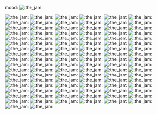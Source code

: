 mood: ![:the_jam:](https://cdn.discordapp.com/emojis/745354525958996138.gif?v=1) 


![:the_jam:](https://cdn.discordapp.com/emojis/745354525958996138.gif?v=1) ![:the_jam:](https://cdn.discordapp.com/emojis/745354525958996138.gif?v=1) ![:the_jam:](https://cdn.discordapp.com/emojis/745354525958996138.gif?v=1) ![:the_jam:](https://cdn.discordapp.com/emojis/745354525958996138.gif?v=1) ![:the_jam:](https://cdn.discordapp.com/emojis/745354525958996138.gif?v=1) ![:the_jam:](https://cdn.discordapp.com/emojis/745354525958996138.gif?v=1) ![:the_jam:](https://cdn.discordapp.com/emojis/745354525958996138.gif?v=1) ![:the_jam:](https://cdn.discordapp.com/emojis/745354525958996138.gif?v=1) ![:the_jam:](https://cdn.discordapp.com/emojis/745354525958996138.gif?v=1) ![:the_jam:](https://cdn.discordapp.com/emojis/745354525958996138.gif?v=1) ![:the_jam:](https://cdn.discordapp.com/emojis/745354525958996138.gif?v=1) ![:the_jam:](https://cdn.discordapp.com/emojis/745354525958996138.gif?v=1) ![:the_jam:](https://cdn.discordapp.com/emojis/745354525958996138.gif?v=1) ![:the_jam:](https://cdn.discordapp.com/emojis/745354525958996138.gif?v=1) ![:the_jam:](https://cdn.discordapp.com/emojis/745354525958996138.gif?v=1) ![:the_jam:](https://cdn.discordapp.com/emojis/745354525958996138.gif?v=1) ![:the_jam:](https://cdn.discordapp.com/emojis/745354525958996138.gif?v=1) ![:the_jam:](https://cdn.discordapp.com/emojis/745354525958996138.gif?v=1) ![:the_jam:](https://cdn.discordapp.com/emojis/745354525958996138.gif?v=1) ![:the_jam:](https://cdn.discordapp.com/emojis/745354525958996138.gif?v=1) ![:the_jam:](https://cdn.discordapp.com/emojis/745354525958996138.gif?v=1) ![:the_jam:](https://cdn.discordapp.com/emojis/745354525958996138.gif?v=1) ![:the_jam:](https://cdn.discordapp.com/emojis/745354525958996138.gif?v=1) ![:the_jam:](https://cdn.discordapp.com/emojis/745354525958996138.gif?v=1) ![:the_jam:](https://cdn.discordapp.com/emojis/745354525958996138.gif?v=1) ![:the_jam:](https://cdn.discordapp.com/emojis/745354525958996138.gif?v=1) ![:the_jam:](https://cdn.discordapp.com/emojis/745354525958996138.gif?v=1) ![:the_jam:](https://cdn.discordapp.com/emojis/745354525958996138.gif?v=1) ![:the_jam:](https://cdn.discordapp.com/emojis/745354525958996138.gif?v=1) ![:the_jam:](https://cdn.discordapp.com/emojis/745354525958996138.gif?v=1) ![:the_jam:](https://cdn.discordapp.com/emojis/745354525958996138.gif?v=1) ![:the_jam:](https://cdn.discordapp.com/emojis/745354525958996138.gif?v=1) ![:the_jam:](https://cdn.discordapp.com/emojis/745354525958996138.gif?v=1) ![:the_jam:](https://cdn.discordapp.com/emojis/745354525958996138.gif?v=1) ![:the_jam:](https://cdn.discordapp.com/emojis/745354525958996138.gif?v=1) ![:the_jam:](https://cdn.discordapp.com/emojis/745354525958996138.gif?v=1) ![:the_jam:](https://cdn.discordapp.com/emojis/745354525958996138.gif?v=1) ![:the_jam:](https://cdn.discordapp.com/emojis/745354525958996138.gif?v=1) ![:the_jam:](https://cdn.discordapp.com/emojis/745354525958996138.gif?v=1) ![:the_jam:](https://cdn.discordapp.com/emojis/745354525958996138.gif?v=1) ![:the_jam:](https://cdn.discordapp.com/emojis/745354525958996138.gif?v=1) ![:the_jam:](https://cdn.discordapp.com/emojis/745354525958996138.gif?v=1) ![:the_jam:](https://cdn.discordapp.com/emojis/745354525958996138.gif?v=1) ![:the_jam:](https://cdn.discordapp.com/emojis/745354525958996138.gif?v=1) ![:the_jam:](https://cdn.discordapp.com/emojis/745354525958996138.gif?v=1) ![:the_jam:](https://cdn.discordapp.com/emojis/745354525958996138.gif?v=1) ![:the_jam:](https://cdn.discordapp.com/emojis/745354525958996138.gif?v=1) ![:the_jam:](https://cdn.discordapp.com/emojis/745354525958996138.gif?v=1) ![:the_jam:](https://cdn.discordapp.com/emojis/745354525958996138.gif?v=1) ![:the_jam:](https://cdn.discordapp.com/emojis/745354525958996138.gif?v=1) ![:the_jam:](https://cdn.discordapp.com/emojis/745354525958996138.gif?v=1) ![:the_jam:](https://cdn.discordapp.com/emojis/745354525958996138.gif?v=1) ![:the_jam:](https://cdn.discordapp.com/emojis/745354525958996138.gif?v=1) ![:the_jam:](https://cdn.discordapp.com/emojis/745354525958996138.gif?v=1) ![:the_jam:](https://cdn.discordapp.com/emojis/745354525958996138.gif?v=1) ![:the_jam:](https://cdn.discordapp.com/emojis/745354525958996138.gif?v=1) ![:the_jam:](https://cdn.discordapp.com/emojis/745354525958996138.gif?v=1) ![:the_jam:](https://cdn.discordapp.com/emojis/745354525958996138.gif?v=1) ![:the_jam:](https://cdn.discordapp.com/emojis/745354525958996138.gif?v=1) ![:the_jam:](https://cdn.discordapp.com/emojis/745354525958996138.gif?v=1) ![:the_jam:](https://cdn.discordapp.com/emojis/745354525958996138.gif?v=1) ![:the_jam:](https://cdn.discordapp.com/emojis/745354525958996138.gif?v=1) ![:the_jam:](https://cdn.discordapp.com/emojis/745354525958996138.gif?v=1) ![:the_jam:](https://cdn.discordapp.com/emojis/745354525958996138.gif?v=1) ![:the_jam:](https://cdn.discordapp.com/emojis/745354525958996138.gif?v=1) ![:the_jam:](https://cdn.discordapp.com/emojis/745354525958996138.gif?v=1) ![:the_jam:](https://cdn.discordapp.com/emojis/745354525958996138.gif?v=1) ![:the_jam:](https://cdn.discordapp.com/emojis/745354525958996138.gif?v=1) ![:the_jam:](https://cdn.discordapp.com/emojis/745354525958996138.gif?v=1) ![:the_jam:](https://cdn.discordapp.com/emojis/745354525958996138.gif?v=1) ![:the_jam:](https://cdn.discordapp.com/emojis/745354525958996138.gif?v=1) ![:the_jam:](https://cdn.discordapp.com/emojis/745354525958996138.gif?v=1) ![:the_jam:](https://cdn.discordapp.com/emojis/745354525958996138.gif?v=1) ![:the_jam:](https://cdn.discordapp.com/emojis/745354525958996138.gif?v=1) ![:the_jam:](https://cdn.discordapp.com/emojis/745354525958996138.gif?v=1) ![:the_jam:](https://cdn.discordapp.com/emojis/745354525958996138.gif?v=1) ![:the_jam:](https://cdn.discordapp.com/emojis/745354525958996138.gif?v=1) ![:the_jam:](https://cdn.discordapp.com/emojis/745354525958996138.gif?v=1) ![:the_jam:](https://cdn.discordapp.com/emojis/745354525958996138.gif?v=1) ![:the_jam:](https://cdn.discordapp.com/emojis/745354525958996138.gif?v=1) ![:the_jam:](https://cdn.discordapp.com/emojis/745354525958996138.gif?v=1) ![:the_jam:](https://cdn.discordapp.com/emojis/745354525958996138.gif?v=1) ![:the_jam:](https://cdn.discordapp.com/emojis/745354525958996138.gif?v=1) ![:the_jam:](https://cdn.discordapp.com/emojis/745354525958996138.gif?v=1) ![:the_jam:](https://cdn.discordapp.com/emojis/745354525958996138.gif?v=1) ![:the_jam:](https://cdn.discordapp.com/emojis/745354525958996138.gif?v=1) ![:the_jam:](https://cdn.discordapp.com/emojis/745354525958996138.gif?v=1) ![:the_jam:](https://cdn.discordapp.com/emojis/745354525958996138.gif?v=1) ![:the_jam:](https://cdn.discordapp.com/emojis/745354525958996138.gif?v=1) ![:the_jam:](https://cdn.discordapp.com/emojis/745354525958996138.gif?v=1) ![:the_jam:](https://cdn.discordapp.com/emojis/745354525958996138.gif?v=1) ![:the_jam:](https://cdn.discordapp.com/emojis/745354525958996138.gif?v=1) ![:the_jam:](https://cdn.discordapp.com/emojis/745354525958996138.gif?v=1) ![:the_jam:](https://cdn.discordapp.com/emojis/745354525958996138.gif?v=1) ![:the_jam:](https://cdn.discordapp.com/emojis/745354525958996138.gif?v=1) ![:the_jam:](https://cdn.discordapp.com/emojis/745354525958996138.gif?v=1) ![:the_jam:](https://cdn.discordapp.com/emojis/745354525958996138.gif?v=1) ![:the_jam:](https://cdn.discordapp.com/emojis/745354525958996138.gif?v=1) ![:the_jam:](https://cdn.discordapp.com/emojis/745354525958996138.gif?v=1) ![:the_jam:](https://cdn.discordapp.com/emojis/745354525958996138.gif?v=1) ![:the_jam:](https://cdn.discordapp.com/emojis/745354525958996138.gif?v=1) ![:the_jam:](https://cdn.discordapp.com/emojis/745354525958996138.gif?v=1) ![:the_jam:](https://cdn.discordapp.com/emojis/745354525958996138.gif?v=1) ![:the_jam:](https://cdn.discordapp.com/emojis/745354525958996138.gif?v=1) 
